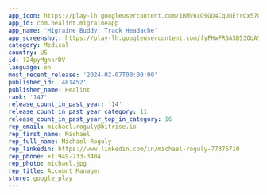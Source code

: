 ```yaml
---
app_icon: https://play-lh.googleusercontent.com/1RMV6xQ9GO4CqUUEYrCx57G8oySaath2_zzFU3MVcqwRomGM2iNt-kPzlIwMvivcQYFP
app_id: com.healint.migraineapp
app_name: 'Migraine Buddy: Track Headache'
app_screenshot: https://play-lh.googleusercontent.com/fyFHwFR6ASD53OUASssEpsLeST0ZH-cvj6oNBEEW9a955oU3eu8s2Mx243j-Kp2qIVA
category: Medical
country: US
id: l24pyMgnkrDV
language: en
most_recent_release: '2024-02-07T00:00:00'
publisher_id: '481452'
publisher_name: Healint
rank: '147'
release_count_in_past_year: '14'
release_count_in_past_year_category: 11
release_count_in_past_year_top_in_category: 16
rep_email: michael.roguly@bitrise.io
rep_first_name: Michael
rep_full_name: Michael Roguly
rep_linkedin: https://www.linkedin.com/in/michael-roguly-77376710
rep_phone: +1 949-233-3404
rep_photo: michael.jpg
rep_title: Account Manager
store: google_play
---
```

